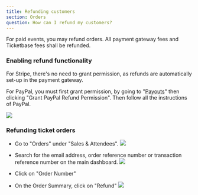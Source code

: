 ```yaml
---
title: Refunding customers
section: Orders
question: How can I refund my customers?
---
```


For paid events, you may refund orders. All payment gateway fees and Ticketbase fees shall be refunded.


### Enabling refund functionality

For Stripe, there's no need to grant permission, as refunds are automatically set-up in the payment gateway.

For PayPal, you must first grant permission, by going to "[Payouts]" then clicking "Grant PayPal Refund Permission". Then follow all the instructions of PayPal.

![](http://i.imgur.com/tdGmh0L.png)


### Refunding ticket orders

   * Go to "Orders" under "Sales & Attendees".
   ![](http://i.imgur.com/bsEAQSi.png)

   * Search for the email address, order reference number or transaction reference number on the main dashboard. 
   ![](http://i.imgur.com/TUYyjYO.png)

   * Click on "Order Number"

   * On the Order Summary, click on "Refund"
   ![](http://i.imgur.com/wk1M7P0.png)


[Payouts]:payment-gateways.html


